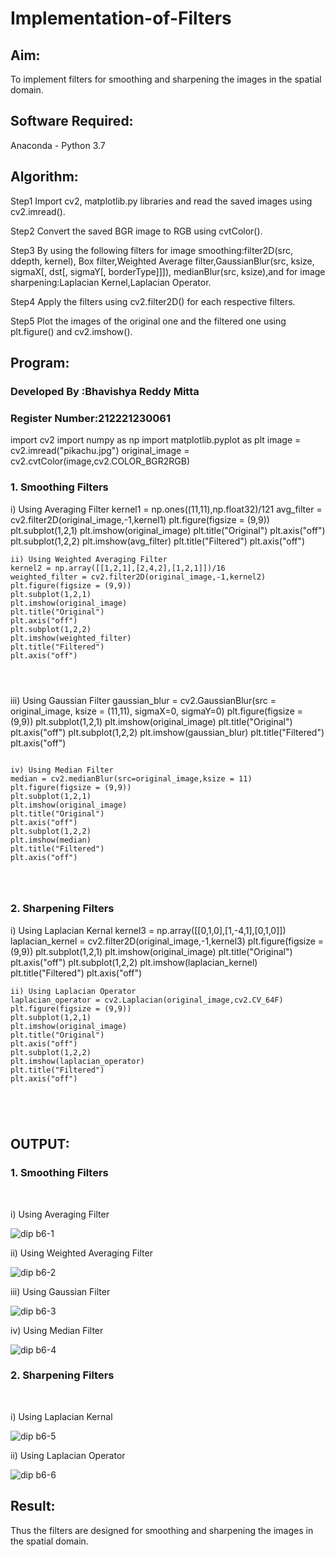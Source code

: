 # Implementation-of-Filters
## Aim:
To implement filters for smoothing and sharpening the images in the spatial domain.

## Software Required:
Anaconda - Python 3.7

## Algorithm:
Step1
Import cv2, matplotlib.py libraries and read the saved images using cv2.imread().

Step2
Convert the saved BGR image to RGB using cvtColor().

Step3
By using the following filters for image smoothing:filter2D(src, ddepth, kernel), Box filter,Weighted Average filter,GaussianBlur(src, ksize, sigmaX[, dst[, sigmaY[, borderType]]]), medianBlur(src, ksize),and for image sharpening:Laplacian Kernel,Laplacian Operator.

Step4
Apply the filters using cv2.filter2D() for each respective filters.

Step5
Plot the images of the original one and the filtered one using plt.figure() and cv2.imshow().

## Program:
### Developed By   :Bhavishya Reddy Mitta
### Register Number:212221230061
import cv2
import numpy as np
import matplotlib.pyplot as plt
image = cv2.imread("pikachu.jpg")
original_image = cv2.cvtColor(image,cv2.COLOR_BGR2RGB)

### 1. Smoothing Filters

i) Using Averaging Filter
kernel1 = np.ones((11,11),np.float32)/121
avg_filter = cv2.filter2D(original_image,-1,kernel1)
plt.figure(figsize = (9,9))
plt.subplot(1,2,1)
plt.imshow(original_image)
plt.title("Original")
plt.axis("off")
plt.subplot(1,2,2)
plt.imshow(avg_filter)
plt.title("Filtered")
plt.axis("off")



```
ii) Using Weighted Averaging Filter
kernel2 = np.array([[1,2,1],[2,4,2],[1,2,1]])/16
weighted_filter = cv2.filter2D(original_image,-1,kernel2)
plt.figure(figsize = (9,9))
plt.subplot(1,2,1)
plt.imshow(original_image)
plt.title("Original")
plt.axis("off")
plt.subplot(1,2,2)
plt.imshow(weighted_filter)
plt.title("Filtered")
plt.axis("off")




```
iii) Using Gaussian Filter
gaussian_blur = cv2.GaussianBlur(src = original_image, ksize = (11,11), sigmaX=0, sigmaY=0)
plt.figure(figsize = (9,9))
plt.subplot(1,2,1)
plt.imshow(original_image)
plt.title("Original")
plt.axis("off")
plt.subplot(1,2,2)
plt.imshow(gaussian_blur)
plt.title("Filtered")
plt.axis("off")
```

iv) Using Median Filter
median = cv2.medianBlur(src=original_image,ksize = 11)
plt.figure(figsize = (9,9))
plt.subplot(1,2,1)
plt.imshow(original_image)
plt.title("Original")
plt.axis("off")
plt.subplot(1,2,2)
plt.imshow(median)
plt.title("Filtered")
plt.axis("off")




```

### 2. Sharpening Filters
i) Using Laplacian Kernal
kernel3 = np.array([[0,1,0],[1,-4,1],[0,1,0]])
laplacian_kernel = cv2.filter2D(original_image,-1,kernel3)
plt.figure(figsize = (9,9))
plt.subplot(1,2,1)
plt.imshow(original_image)
plt.title("Original")
plt.axis("off")
plt.subplot(1,2,2)
plt.imshow(laplacian_kernel)
plt.title("Filtered")
plt.axis("off")




```
ii) Using Laplacian Operator
laplacian_operator = cv2.Laplacian(original_image,cv2.CV_64F)
plt.figure(figsize = (9,9))
plt.subplot(1,2,1)
plt.imshow(original_image)
plt.title("Original")
plt.axis("off")
plt.subplot(1,2,2)
plt.imshow(laplacian_operator)
plt.title("Filtered")
plt.axis("off")





```

## OUTPUT:
### 1. Smoothing Filters
</br>

i) Using Averaging Filter

![dip b6-1](https://user-images.githubusercontent.com/94679395/233050930-4182b43d-d64f-47a7-aaed-60d2dd57934b.jpg)

ii) Using Weighted Averaging Filter

![dip b6-2](https://user-images.githubusercontent.com/94679395/233050986-0f666259-6607-42e0-b714-53336a712f2f.jpg)

iii) Using Gaussian Filter

![dip b6-3](https://user-images.githubusercontent.com/94679395/233051052-2b966dcd-f7d4-41b6-9628-b4f131cce1c1.jpg)

iv) Using Median Filter

![dip b6-4](https://user-images.githubusercontent.com/94679395/233051195-dec36af0-c7f8-4b08-9438-020bcadab0aa.jpg)



### 2. Sharpening Filters
</br>

i) Using Laplacian Kernal

![dip b6-5](https://user-images.githubusercontent.com/94679395/233051103-5970c544-c2d2-48e5-83b8-fe11333329f8.jpg)


ii) Using Laplacian Operator

![dip b6-6](https://user-images.githubusercontent.com/94679395/233051240-3e250e65-d824-4578-aae4-e7dacd08b7d0.jpg)


## Result:
Thus the filters are designed for smoothing and sharpening the images in the spatial domain.
